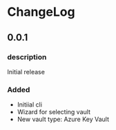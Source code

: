# ChangeLog

## 0.0.1
### description
Initial release

### Added
- Initiial cli
- Wizard for selecting vault
- New vault type: Azure Key Vault